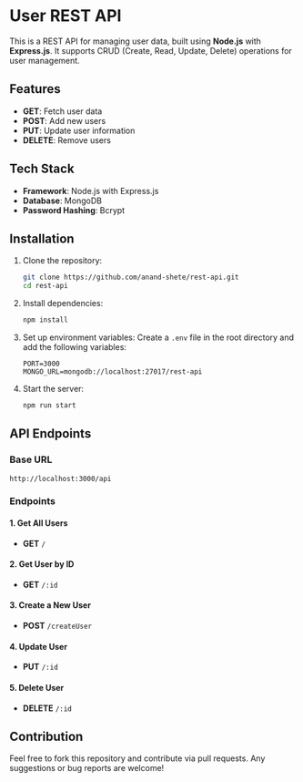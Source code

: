 # User REST API

This is a REST API for managing user data, built using **Node.js** with **Express.js**. It supports CRUD (Create, Read, Update, Delete) operations for user management.


## Features
- **GET**: Fetch user data
- **POST**: Add new users
- **PUT**: Update user information
- **DELETE**: Remove users


## Tech Stack
- **Framework**: Node.js with Express.js
- **Database**: MongoDB
- **Password Hashing**: Bcrypt 


## Installation

1. Clone the repository:
    ```bash
    git clone https://github.com/anand-shete/rest-api.git
    cd rest-api
    ```

2. Install dependencies:
    ```bash
    npm install
    ```

3. Set up environment variables:
    Create a `.env` file in the root directory and add the following variables:
    ```env
    PORT=3000
    MONGO_URL=mongodb://localhost:27017/rest-api
    ```

4. Start the server:
    ```bash
    npm run start
    ```


## API Endpoints

### **Base URL**
```
http://localhost:3000/api
```

### **Endpoints**

#### 1. **Get All Users**
- **GET** `/`

#### 2. **Get User by ID**
- **GET** `/:id`

#### 3. **Create a New User**
- **POST** `/createUser`

#### 4. **Update User**
- **PUT** `/:id`

#### 5. **Delete User**
- **DELETE** `/:id`

## Contribution
Feel free to fork this repository and contribute via pull requests. Any suggestions or bug reports are welcome!

